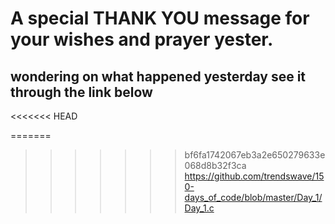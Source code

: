# A special THANK YOU message for your wishes and prayer yester.
## wondering on what happened yesterday see it through the link below
<<<<<<< HEAD

=======
>>>>>>> bf6fa1742067eb3a2e650279633e068d8b32f3ca
 https://github.com/trendswave/150-days_of_code/blob/master/Day_1/Day_1.c 

